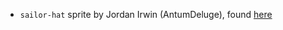 - `sailor-hat` sprite by Jordan Irwin (AntumDeluge), found [here](https://opengameart.org/content/sailor-cap)
